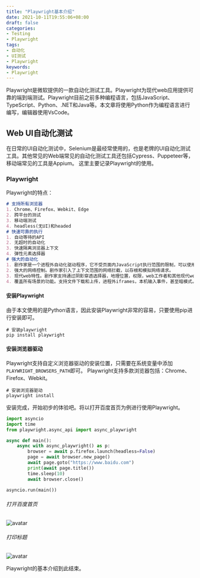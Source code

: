 ```yaml
---
title: "Playwright基本介绍"
date: 2021-10-11T19:55:06+08:00
draft: false
categories:
- Testing
- Playwright
tags:
- 自动化
- UI测试
- Playwright
keywords:
- Playwright
---
```


Playwright是微软提供的一款自动化测试工具。Playwright为现代web应用提供可靠的端到端测试。Playwright目前之前多种编程语言，包括JavaScript、TypeScript、Python、.NET和Java等。本文章将使用Python作为编程语言进行编写，编辑器使用VsCode。


## Web UI自动化测试

在日常的UI自动化测试中，Selenium是最经常使用的，也是老牌的UI自动化测试工具。其他常见的Web端常见的自动化测试工具还包括Cypress、Puppeteer等，移动端常见的工具是Appium。
这里主要记录Playwright的使用。

### Playwright

Playwright的特点：
```markdown
# 支持所有浏览器
1. Chrome、Firefox、Webkit、Edge
2. 跨平台的测试
3. 移动端测试
4. headless(无UI)和headed
# 快速可靠的执行
1. 自动等待的API
2. 无超时的自动化
3. 快速隔离浏览器上下文
4. 弹性元素选择器
# 强大的自动化
1. 剧作家是一个进程外自动化驱动程序，它不受页面内JavaScript执行范围的限制，可以使用多个页面实现场景自动化。
2. 强大的网络控制。剧作家引入了上下文范围的网络拦截，以存根和模拟网络请求。
3. 现代web特性。剧作家支持通过阴影穿透选择器，地理位置，权限，web工作者和其他现代web api的web组件
4. 覆盖所有场景的功能。支持文件下载和上传，进程外iframes，本机输入事件，甚至暗模式。
```

#### 安装Playwright

由于本文使用的是Python语言，因此安装Playwright非常的容易，只要使用pip进行安装即可。

```shell
# 安装playwright
pip install playwright
```

#### 安装浏览器驱动

Playwright支持自定义浏览器驱动的安装位置，只需要在系统变量中添加`PLAYWRIGHT_BROWSERS_PATH`即可。
Playwright支持多款浏览器包括：Chrome、Firefox、Webkit。

```shell
# 安装浏览器驱动
playwright install
```

安装完成，开始初步的体验吧。将以打开百度首页为例进行使用Playwright。

```python
import asyncio
import time
from playwright.async_api import async_playwright

async def main():
    async with async_playwright() as p:
        browser = await p.firefox.launch(headless=False)
        page = await browser.new_page()
        await page.goto("https://www.baidu.com")
        print(await page.title())
        time.sleep(10)
        await browser.close()

asyncio.run(main())
```

###### 打开百度首页

![avatar](https://gemc-blog-1300411896.cos.ap-shanghai.myqcloud.com/open_baidu.png)

###### 打印标题

![avatar](https://gemc-blog-1300411896.cos.ap-shanghai.myqcloud.com/print_title.png)

Piaywright的基本介绍到此结束。